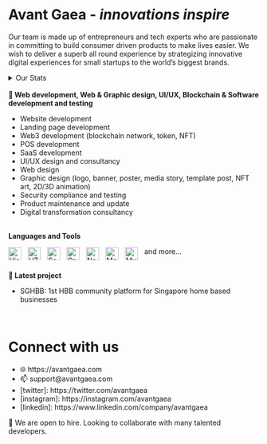 <h1>Avant Gaea - <i>innovations inspire</i></h1>

Our team is made up of entrepreneurs and tech experts who are passionate in committing to build consumer driven products to make lives easier.
We wish to deliver a superb all round experience by strategizing innovative digital experiences for small startups to the world’s biggest brands.
<details>
  <summary>Our Stats</summary>
  <img align="left" alt="avantgaealab's GitHub Stats" src="https://github-readme-stats.vercel.app/api?username=avantgaealab&show_icons=true&hide_border=false&title_color=ff652f&icon_color=FFE400&bg_color=09131B&text_color=ffffff&border_color=0c1a25" />
</details>
<br>
<b>🌱  Web development, Web & Graphic design, UI/UX, Blockchain & Software development and testing</b>

<ul>
  <li>Website development</li>
  <li>Landing page development</li>
  <li>Web3 development (blockchain network, token, NFT)</li>
  <li>POS development</li>
  <li>SaaS development</li>
  <li>UI/UX design and consultancy</li>
  <li>Web design</li>
  <li>Graphic design (logo, banner, poster, media story, template post, NFT art, 2D/3D animation)</li>
  <li>Security compliance and testing</li>
  <li>Product maintenance and update</li>
  <li>Digital transformation consultancy</li>
</ul>

<br>
<b>Languages and Tools</b>
<p>
<img align="left" alt="Visual Studio Code" width="26px" src="https://cdn.jsdelivr.net/gh/devicons/devicon/icons/vscode/vscode-original.svg" style="padding-right:10px;" />
<img align="left" alt="HTML5" width="26px" src="https://cdn.jsdelivr.net/gh/devicons/devicon/icons/html5/html5-original.svg" style="padding-right:10px;" />
<img align="left" alt="Sass" width="26px" src="https://cdn.jsdelivr.net/gh/devicons/devicon/icons/sass/sass-original.svg" style="padding-right:10px;" />
<img align="left" alt="GraphQL" width="26px" src="https://cdn.jsdelivr.net/gh/devicons/devicon/icons/graphql/graphql-plain.svg" style="padding-right:10px;" />
<img align="left" alt="Node.js" width="26px" src="https://cdn.jsdelivr.net/gh/devicons/devicon/icons/nodejs/nodejs-original.svg" style="padding-right:10px;" />
<img align="left" alt="MongoDB" width="26px" src="https://cdn.jsdelivr.net/gh/devicons/devicon/icons/mongodb/mongodb-original.svg" style="padding-right:10px;" />
<img align="left" alt="MySQL" width="26px" src="https://cdn.jsdelivr.net/gh/devicons/devicon/icons/mysql/mysql-original.svg" style="padding-right:10px;" />
and more...
</br>
<br>

<b>📕 Latest project</b>

- SGHBB: 1st HBB community platform for Singapore home based businesses

<br>
  <h1>Connect with us</h1>
<ul>
<li>🌐 https://avantgaea.com
<li>📫 support@avantgaea.com
<li>[twitter]: https://twitter.com/avantgaea
<li>[instagram]: https://instagram.com/avantgaea
<li>[linkedin]: https://www.linkedin.com/company/avantgaea
</ul>
💞️ We are open to hire. Looking to collaborate with many talented developers.
